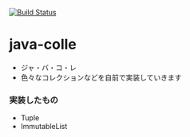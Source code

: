 
[![Build Status](https://drone.io/github.com/53ningen/java-colle/status.png)](https://drone.io/github.com/53ningen/java-colle/latest)

java-colle
============

* ジャ・バ・コ・レ
* 色々なコレクションなどを自前で実装していきます

### 実装したもの

* Tuple
* ImmutableList
